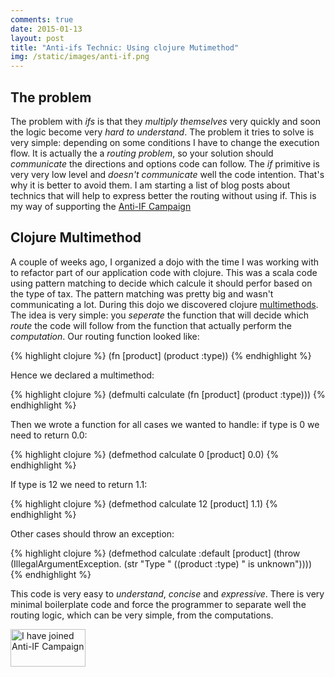 ```yaml
---
comments: true
date: 2015-01-13 
layout: post
title: "Anti-ifs Technic: Using clojure Mutimethod"
img: /static/images/anti-if.png
---
```

## The problem

The problem with *ifs* is that they *multiply themselves* very quickly and soon the logic become very *hard to understand*. The problem it tries to solve is very simple: depending on some conditions I have to change the execution flow. It is actually the a *routing problem*, so your solution should *communicate* the directions and options code can follow. The *if* primitive is very very low level and *doesn't communicate* well the code intention. That's why it is better to avoid them. I am starting a list of blog posts about technics that will help to express better the routing without using if. This is my way of supporting the [Anti-IF Campaign](http://antiifcampaign.com)


## Clojure Multimethod

A couple of weeks ago, I organized a dojo with the time I was working with to refactor part of our application code with clojure. This was a scala code using pattern matching to decide which calcule it should perfor based on the type of tax. The pattern matching was pretty big and wasn't communicating a lot. During this dojo we discovered clojure [multimethods](http://clojure.org/multimethods). The idea is very simple: you *seperate* the function that will decide which *route* the code will follow from the function that actually perform the *computation*. Our routing function looked like:

{% highlight clojure %}
(fn [product] (product :type))
{% endhighlight %}

Hence we declared a multimethod:

{% highlight clojure %}
(defmulti calculate (fn [product] (product :type)))
{% endhighlight %}

Then we wrote a function for all cases we wanted to handle: if type is 0 we need to return 0.0:

{% highlight clojure %}
(defmethod calculate 0 [product] 0.0)
{% endhighlight %}

If type is 12 we need to return 1.1:


{% highlight clojure %}
(defmethod calculate 12 [product] 1.1)
{% endhighlight %}

Other cases should throw an exception:

{% highlight clojure %}
(defmethod calculate :default [product]
  (throw (IllegalArgumentException.
            (str "Type " ((product :type) " is unknown"))))
{% endhighlight %}


This code is very easy to *understand*, *concise* and *expressive*. There is very minimal boilerplate code and force the programmer to separate well the routing logic, which can be very simple, from the computations.



<a href="http://www.antiifcampaign.com">
<img height="60" width="120"
src="http://antiifcampaign.com/assets/banner_ive-joined.gif"
alt="I have joined Anti-IF Campaign"></a>
